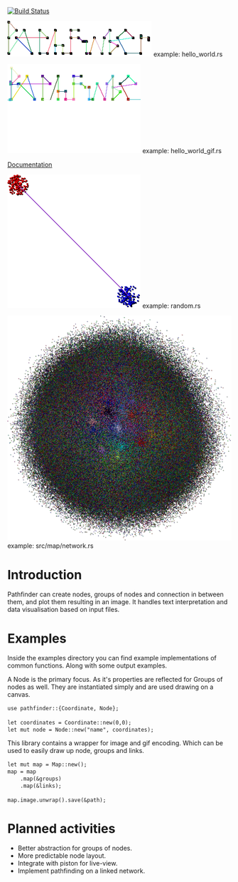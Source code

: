 [![Build Status](https://travis-ci.org/pontuslaestadius/pathfinder.svg?branch=master)](https://travis-ci.org/pontuslaestadius/pathfinder)
 
![Pathfinder Logotype](examples/example2.png "Logo")
example: hello_world.rs

![Pathfinder Logotype_gif](examples/hello_world.gif "Gif")
example: hello_world_gif.rs

[Documentation](https://docs.rs/pathfinder/0.2.1/pathfinder/)

![Groups example](examples/example3.png "groups")
example: random.rs

![Large example](examples/example4.png "large")
example: src/map/network.rs

# Introduction
Pathfinder can create nodes, groups of nodes and connection in between them, and plot them resulting in an image.
It handles text interpretation and data visualisation based on input files.
# Examples
Inside the examples directory you can find example implementations of common functions. Along with some output examples.

A Node is the primary focus. As it's properties are reflected for Groups of nodes as well.
They are instantiated simply and are used drawing on a canvas.
```
use pathfinder::{Coordinate, Node};

let coordinates = Coordinate::new(0,0);
let mut node = Node::new("name", coordinates);
```

This library contains a wrapper for image and gif encoding. Which can be used to easily draw up node, groups and links.
```
let mut map = Map::new();
map = map
    .map(&groups)
    .map(&links);

map.image.unwrap().save(&path);
```

# Planned activities
- Better abstraction for groups of nodes.
- More predictable node layout.
- Integrate with piston for live-view.
- Implement pathfinding on a linked network.
